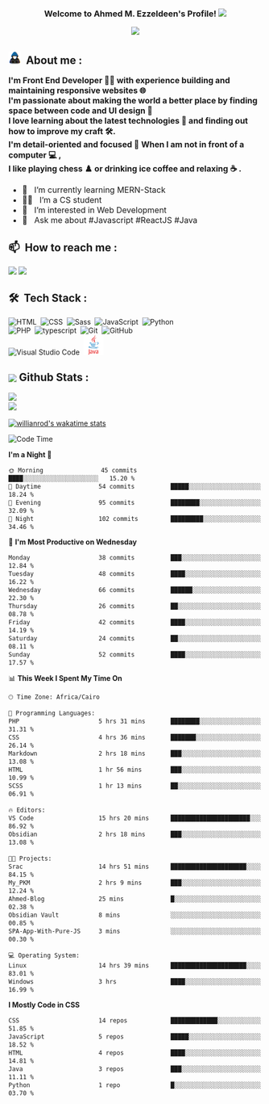 <h3 align="center">
  Welcome to Ahmed M. Ezzeldeen's Profile!
  <img src="https://media.giphy.com/media/hvRJCLFzcasrR4ia7z/giphy.gif" width="28">
</h3>

<!-- Typing SVG by DenverCoder1 - https://github.com/DenverCoder1/readme-typing-svg -->
<p align="center">
  <a href="https://github.com/DenverCoder1/readme-typing-svg"><img src="https://readme-typing-svg.herokuapp.com/?lines=I'm%20Junior%20Software%20Engineer%20👨‍💻;I'm%20Front-End%20developer;Always%20learning%20new%20things&font=Fira%20Code&center=true&width=440&height=45&color=2196f3&vCenter=true&size=24"></a>
</p>

## <img src ="https://github.com/0xAbdulKhalid/0xAbdulKhalid/raw/main/assets/mdImages/about_me.gif" width=25px> &nbsp;About me :

<p Style="font-size:16px; font-weight:bold; ">
I'm Front End Developer 🧑‍💻 with experience building and maintaining responsive websites 🌐<br>
I'm passionate about making the world a better place by finding space between code and UI design 🎨<br>
I love learning about the latest technologies 🚀 and finding out how to improve my craft 🛠️.<br> I'm detail-oriented and focused 🤏 
When I am not in front of a computer 💻️ ,<br> I like playing chess ♟️ or drinking ice coffee and relaxing ☕️ .
</p>

<ul style="font-size:16px">
<li>🌱 &nbsp; I’m currently learning MERN-Stack</li>
<li>👨‍💻 &nbsp; I’m a CS student</li>
<li>👀 &nbsp; I’m interested in Web Development</li>
<li>💬 &nbsp; Ask me about #Javascript #ReactJS #Java</li>
</ul>

## 📫 &nbsp;How to reach me :

<a href="https://www.linkedin.com/in/ahmed3zzeldeen/" target="_blank"><img src="https://img.shields.io/badge/-Ahmed%20M.%20Ezzeldeen-0077B5?style=for-the-badge&logo=Linkedin&logoColor=white"/></a>
<a href="https://telegram.me/Ahmed3zzeldeen" target="_blank"><img src="https://img.shields.io/badge/-Ahmed%20M.%20Ezzeldeen-0077B5?style=for-the-badge&logo=Telegram&logoColor=white"/></a>

## 🛠 &nbsp;Tech Stack :

![HTML](https://img.shields.io/badge/HTML5-E34F26?style=for-the-badge&logo=html5&logoColor=white)&nbsp;
![CSS](https://img.shields.io/badge/CSS3-1572B6?style=for-the-badge&logo=css3&logoColor=white)&nbsp;
![Sass](https://img.shields.io/badge/Sass-CC6699?style=for-the-badge&logo=sass&logoColor=white)&nbsp;
![JavaScript](https://img.shields.io/badge/JavaScript-323330?style=for-the-badge&logo=javascript&logoColor=F7DF1E)&nbsp;
![Python](https://img.shields.io/badge/Python-FFD43B?style=for-the-badge&logo=python&logoColor=blue)&nbsp;<br>
![PHP](https://img.shields.io/badge/PHP-777BB4?style=for-the-badge&logo=php&logoColor=white)&nbsp;
![typescript](https://img.shields.io/badge/TypeScript-05122A?style=for-the-badge&logo=typescript&logoColor=white)&nbsp;
![Git](https://img.shields.io/badge/GIT-E44C30?style=for-the-badge&logo=git&logoColor=white)&nbsp;
![GitHub](https://img.shields.io/badge/GitHub-100000?style=for-the-badge&logo=github&logoColor=white)&nbsp;<br>
![Visual Studio Code](https://img.shields.io/badge/VSCode-0078D4?style=for-the-badge&logo=visual%20studio%20code&logoColor=white)&nbsp;
<a href="https://www.java.com" target="_blank"> <img src="https://raw.githubusercontent.com/devicons/devicon/master/icons/java/java-original-wordmark.svg" alt="java" width="40" height="40"/></a>

<!-- ![Figma](https://img.shields.io/badge/figma-05122A.svg?style=for-the-badge&logo=figma&logoColor=white) -->

## <img src = "https://media.giphy.com/media/iY8CRBdQXODJSCERIr/giphy.gif" align="center" width ="30px"> Github Stats :

![](https://github-readme-stats.vercel.app/api?username=Ahmed3zzeldeen&theme=tokyonight&hide_border=false&include_all_commits=false&count_private=false)<br/>
![](https://github-readme-streak-stats.herokuapp.com/?user=Ahmed3zzeldeen&theme=tokyonight&hide_border=false)<br/>

[![willianrod's wakatime stats](https://github-readme-stats.vercel.app/api/wakatime?username=ahmed3zzeldeen&layout=compact)](https://github.com/anuraghazra/github-readme-stats)

<!--START_SECTION:waka-->
![Code Time](http://img.shields.io/badge/Code%20Time-552%20hrs%2024%20mins-blue)

**I'm a Night 🦉** 

```text
🌞 Morning                45 commits          ████░░░░░░░░░░░░░░░░░░░░░   15.20 % 
🌆 Daytime                54 commits          █████░░░░░░░░░░░░░░░░░░░░   18.24 % 
🌃 Evening                95 commits          ████████░░░░░░░░░░░░░░░░░   32.09 % 
🌙 Night                  102 commits         █████████░░░░░░░░░░░░░░░░   34.46 % 
```
📅 **I'm Most Productive on Wednesday** 

```text
Monday                   38 commits          ███░░░░░░░░░░░░░░░░░░░░░░   12.84 % 
Tuesday                  48 commits          ████░░░░░░░░░░░░░░░░░░░░░   16.22 % 
Wednesday                66 commits          ██████░░░░░░░░░░░░░░░░░░░   22.30 % 
Thursday                 26 commits          ██░░░░░░░░░░░░░░░░░░░░░░░   08.78 % 
Friday                   42 commits          ████░░░░░░░░░░░░░░░░░░░░░   14.19 % 
Saturday                 24 commits          ██░░░░░░░░░░░░░░░░░░░░░░░   08.11 % 
Sunday                   52 commits          ████░░░░░░░░░░░░░░░░░░░░░   17.57 % 
```


📊 **This Week I Spent My Time On** 

```text
🕑︎ Time Zone: Africa/Cairo

💬 Programming Languages: 
PHP                      5 hrs 31 mins       ████████░░░░░░░░░░░░░░░░░   31.31 % 
CSS                      4 hrs 36 mins       ███████░░░░░░░░░░░░░░░░░░   26.14 % 
Markdown                 2 hrs 18 mins       ███░░░░░░░░░░░░░░░░░░░░░░   13.08 % 
HTML                     1 hr 56 mins        ███░░░░░░░░░░░░░░░░░░░░░░   10.99 % 
SCSS                     1 hr 13 mins        ██░░░░░░░░░░░░░░░░░░░░░░░   06.91 % 

🔥 Editors: 
VS Code                  15 hrs 20 mins      ██████████████████████░░░   86.92 % 
Obsidian                 2 hrs 18 mins       ███░░░░░░░░░░░░░░░░░░░░░░   13.08 % 

🐱‍💻 Projects: 
Srac                     14 hrs 51 mins      █████████████████████░░░░   84.15 % 
My_PKM                   2 hrs 9 mins        ███░░░░░░░░░░░░░░░░░░░░░░   12.24 % 
Ahmed-Blog               25 mins             █░░░░░░░░░░░░░░░░░░░░░░░░   02.38 % 
Obsidian Vault           8 mins              ░░░░░░░░░░░░░░░░░░░░░░░░░   00.85 % 
SPA-App-With-Pure-JS     3 mins              ░░░░░░░░░░░░░░░░░░░░░░░░░   00.30 % 

💻 Operating System: 
Linux                    14 hrs 39 mins      █████████████████████░░░░   83.01 % 
Windows                  3 hrs               ████░░░░░░░░░░░░░░░░░░░░░   16.99 % 
```

**I Mostly Code in CSS** 

```text
CSS                      14 repos            █████████████░░░░░░░░░░░░   51.85 % 
JavaScript               5 repos             █████░░░░░░░░░░░░░░░░░░░░   18.52 % 
HTML                     4 repos             ████░░░░░░░░░░░░░░░░░░░░░   14.81 % 
Java                     3 repos             ███░░░░░░░░░░░░░░░░░░░░░░   11.11 % 
Python                   1 repo              █░░░░░░░░░░░░░░░░░░░░░░░░   03.70 % 
```




<!--END_SECTION:waka-->
